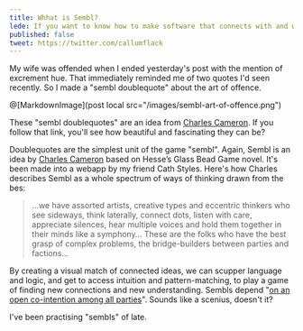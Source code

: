 ```yaml
---
title: Whhat is Sembl?
lede: If you want to know how to make software that connects with and works for real people, there's no substitute for shaking hands with the invisible demons programmers wrestle with.
published: false
tweet: https://twitter.com/callumflack
---
```


My wife was offended when I ended yesterday's post with the mention of excrement hue. That immediately reminded me of two quotes I'd seen recently. So I made a "sembl doublequote" about the art of offence.

@[MarkdownImage](post local src="/images/sembl-art-of-offence.png")

These "sembl doublequotes" are an idea from [Charles Cameron](http://zenpundit.com/?p=51353). If you follow that link, you'll see how beautiful and fascinating they can be?

Doublequotes are the simplest unit of the game "sembl". Again, Sembl is an idea by [Charles Cameron](https://twitter.com/hipbonegamer) based on Hesse’s Glass Bead Game novel. It's been made into a webapp by my friend Cath Styles. Here's how Charles describes Sembl as a whole spectrum of ways of thinking drawn from the bes:

> …we have assorted artists, creative types and eccentric thinkers who see sideways, think laterally, connect dots, listen with care, appreciate silences, hear multiple voices and hold them together in their minds like a symphony… These are the folks who have the best grasp of complex problems, the bridge-builders between parties and factions…

By creating a visual match of connected ideas, we can scupper language and logic, and get to access intuition and pattern-matching, to play a game of finding new connections and new understanding. Sembls depend "[on an open co-intention among all parties](http://sembl.net/sembl-thinking/)". Sounds like a scenius, doesn't it?

I've been practising "sembls" of late.
